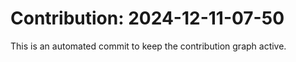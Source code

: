 # Contribution: 2024-12-11-07-50
This is an automated commit to keep the contribution graph active.
